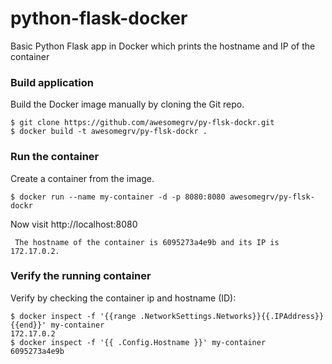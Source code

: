# python-flask-docker
Basic Python Flask app in Docker which prints the hostname and IP of the container

### Build application
Build the Docker image manually by cloning the Git repo.
```
$ git clone https://github.com/awesomegrv/py-flsk-dockr.git
$ docker build -t awesomegrv/py-flsk-dockr .

```

### Run the container
Create a container from the image.
```
$ docker run --name my-container -d -p 8080:8080 awesomegrv/py-flsk-dockr
```

Now visit http://localhost:8080
```
 The hostname of the container is 6095273a4e9b and its IP is 172.17.0.2. 
```

### Verify the running container
Verify by checking the container ip and hostname (ID):
```
$ docker inspect -f '{{range .NetworkSettings.Networks}}{{.IPAddress}}{{end}}' my-container
172.17.0.2
$ docker inspect -f '{{ .Config.Hostname }}' my-container
6095273a4e9b
```


